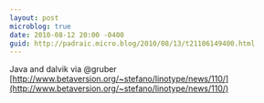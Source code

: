 ```yaml
---
layout: post
microblog: true
date: 2010-08-12 20:00 -0400
guid: http://padraic.micro.blog/2010/08/13/t21106149400.html
---
```

Java and dalvik via @gruber [http://www.betaversion.org/~stefano/linotype/news/110/](http://www.betaversion.org/~stefano/linotype/news/110/)
